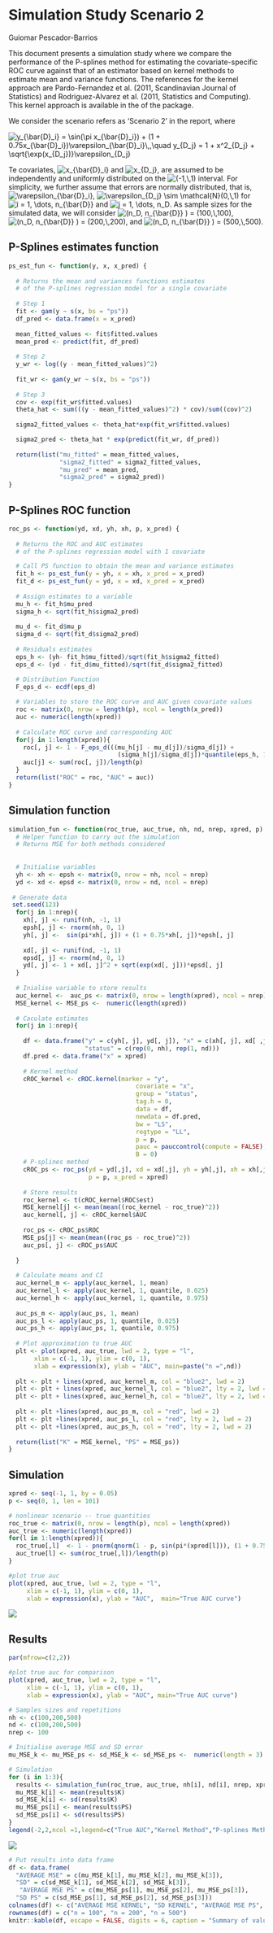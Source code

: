 Simulation Study Scenario 2
================
Guiomar Pescador-Barrios

This document presents a simulation study where we compare the
performance of the P-splines method for estimating the
covariate-specific ROC curve against that of an estimator based on
kernel methods to estimate mean and variance functions. The references
for the kernel approach are Pardo-Fernandez et al. (2011, Scandinavian
Journal of Statistics) and Rodriguez-Alvarez et al. (2011, Statistics
and Computing). This kernel approach is available in the of the package.

We consider the scenario refers as ‘Scenario 2’ in the report, where

![
y\_{\\bar{D}\_i} = \\sin(\\pi x\_{\\bar{D}\_i}) + (1 + 0.75x\_{\\bar{D}\_i})\\varepsilon\_{\\bar{D}\_i}\\,,\\quad y\_{D_j} = 1 + x^2\_{D_j} + \\sqrt{\\exp(x\_{D_j})}\\varepsilon\_{D_j}
](https://latex.codecogs.com/png.image?%5Cdpi%7B110%7D&space;%5Cbg_white&space;%0Ay_%7B%5Cbar%7BD%7D_i%7D%20%3D%20%5Csin%28%5Cpi%20x_%7B%5Cbar%7BD%7D_i%7D%29%20%2B%20%281%20%2B%200.75x_%7B%5Cbar%7BD%7D_i%7D%29%5Cvarepsilon_%7B%5Cbar%7BD%7D_i%7D%5C%2C%2C%5Cquad%20y_%7BD_j%7D%20%3D%201%20%2B%20x%5E2_%7BD_j%7D%20%2B%20%5Csqrt%7B%5Cexp%28x_%7BD_j%7D%29%7D%5Cvarepsilon_%7BD_j%7D%0A "
y_{\bar{D}_i} = \sin(\pi x_{\bar{D}_i}) + (1 + 0.75x_{\bar{D}_i})\varepsilon_{\bar{D}_i}\,,\quad y_{D_j} = 1 + x^2_{D_j} + \sqrt{\exp(x_{D_j})}\varepsilon_{D_j}
")

Te covariates,
![x\_{\\bar{D}\_i}](https://latex.codecogs.com/png.image?%5Cdpi%7B110%7D&space;%5Cbg_white&space;x_%7B%5Cbar%7BD%7D_i%7D "x_{\bar{D}_i}")
and
![x\_{D_j}](https://latex.codecogs.com/png.image?%5Cdpi%7B110%7D&space;%5Cbg_white&space;x_%7BD_j%7D "x_{D_j}"),
are assumed to be independently and uniformly distributed on the
![(-1,\\,1)](https://latex.codecogs.com/png.image?%5Cdpi%7B110%7D&space;%5Cbg_white&space;%28-1%2C%5C%2C1%29 "(-1,\,1)")
interval. For simplicity, we further assume that errors are normally
distributed, that is,
![\\varepsilon\_{\\bar{D}\_i}](https://latex.codecogs.com/png.image?%5Cdpi%7B110%7D&space;%5Cbg_white&space;%5Cvarepsilon_%7B%5Cbar%7BD%7D_i%7D "\varepsilon_{\bar{D}_i}"),
![\\varepsilon\_{D_j} \\sim \\mathcal{N}(0,\\,1)](https://latex.codecogs.com/png.image?%5Cdpi%7B110%7D&space;%5Cbg_white&space;%5Cvarepsilon_%7BD_j%7D%20%5Csim%20%5Cmathcal%7BN%7D%280%2C%5C%2C1%29 "\varepsilon_{D_j} \sim \mathcal{N}(0,\,1)")
for
![i = 1, \\dots, n\_{\\bar{D}}](https://latex.codecogs.com/png.image?%5Cdpi%7B110%7D&space;%5Cbg_white&space;i%20%3D%201%2C%20%5Cdots%2C%20n_%7B%5Cbar%7BD%7D%7D "i = 1, \dots, n_{\bar{D}}")
and
![j = 1, \\dots, n_D](https://latex.codecogs.com/png.image?%5Cdpi%7B110%7D&space;%5Cbg_white&space;j%20%3D%201%2C%20%5Cdots%2C%20n_D "j = 1, \dots, n_D").
As sample sizes for the simulated data, we will consider
![(n_D, n\_{\\bar{D}} ) = (100,\\,100)](https://latex.codecogs.com/png.image?%5Cdpi%7B110%7D&space;%5Cbg_white&space;%28n_D%2C%20n_%7B%5Cbar%7BD%7D%7D%20%29%20%3D%20%28100%2C%5C%2C100%29 "(n_D, n_{\bar{D}} ) = (100,\,100)"),
![(n_D, n\_{\\bar{D}} ) = (200,\\,200)](https://latex.codecogs.com/png.image?%5Cdpi%7B110%7D&space;%5Cbg_white&space;%28n_D%2C%20n_%7B%5Cbar%7BD%7D%7D%20%29%20%3D%20%28200%2C%5C%2C200%29 "(n_D, n_{\bar{D}} ) = (200,\,200)"),
and
![(n_D, n\_{\\bar{D}} ) = (500,\\,500)](https://latex.codecogs.com/png.image?%5Cdpi%7B110%7D&space;%5Cbg_white&space;%28n_D%2C%20n_%7B%5Cbar%7BD%7D%7D%20%29%20%3D%20%28500%2C%5C%2C500%29 "(n_D, n_{\bar{D}} ) = (500,\,500)").

## P-Splines estimates function

``` r
ps_est_fun <- function(y, x, x_pred) {
  
  # Returns the mean and variances functions estimates 
  # of the P-splines regression model for a single covariate
  
  # Step 1
  fit <- gam(y ~ s(x, bs = "ps"))
  df_pred <- data.frame(x = x_pred)
  
  mean_fitted_values <- fit$fitted.values
  mean_pred <- predict(fit, df_pred)
  
  # Step 2
  y_wr <- log((y - mean_fitted_values)^2)
  
  fit_wr <- gam(y_wr ~ s(x, bs = "ps"))
  
  # Step 3
  cov <- exp(fit_wr$fitted.values)
  theta_hat <- sum(((y - mean_fitted_values)^2) * cov)/sum((cov)^2)
  
  sigma2_fitted_values <- theta_hat*exp(fit_wr$fitted.values)

  sigma2_pred <- theta_hat * exp(predict(fit_wr, df_pred))
  
  return(list("mu_fitted" = mean_fitted_values, 
              "sigma2_fitted" = sigma2_fitted_values,
              "mu_pred" = mean_pred, 
              "sigma2_pred" = sigma2_pred))
}
```

## P-Splines ROC function

``` r
roc_ps <- function(yd, xd, yh, xh, p, x_pred) {
  
  # Returns the ROC and AUC estimates 
  # of the P-splines regression model with 1 covariate 

  # Call PS function to obtain the mean and variance estimates
  fit_h <- ps_est_fun(y = yh, x = xh, x_pred = x_pred)
  fit_d <- ps_est_fun(y = yd, x = xd, x_pred = x_pred)
  
  # Assign estimates to a variable
  mu_h <- fit_h$mu_pred
  sigma_h <- sqrt(fit_h$sigma2_pred)
  
  mu_d <- fit_d$mu_p
  sigma_d <- sqrt(fit_d$sigma2_pred)
  
  # Residuals estimates
  eps_h <- (yh- fit_h$mu_fitted)/sqrt(fit_h$sigma2_fitted)  
  eps_d <- (yd - fit_d$mu_fitted)/sqrt(fit_d$sigma2_fitted)

  # Distribution Function 
  F_eps_d <- ecdf(eps_d)
  
  # Variables to store the ROC curve and AUC given covariate values
  roc <- matrix(0, nrow = length(p), ncol = length(x_pred))
  auc <- numeric(length(xpred))
  
  # Calculate ROC curve and corresponding AUC 
  for(j in 1:length(xpred)){
    roc[, j] <- 1 - F_eps_d(((mu_h[j] - mu_d[j])/sigma_d[j]) + 
                              (sigma_h[j]/sigma_d[j])*quantile(eps_h, 1 - p, type = 1))
    auc[j] <- sum(roc[, j])/length(p)
  }
  return(list("ROC" = roc, "AUC" = auc))
}
```

## Simulation function

``` r
simulation_fun <- function(roc_true, auc_true, nh, nd, nrep, xpred, p) {
  # Helper function to carry out the simulation
  # Returns MSE for both methods considered
  
  
  # Initialise variables
  yh <- xh <- epsh <- matrix(0, nrow = nh, ncol = nrep)
  yd <- xd <- epsd <- matrix(0, nrow = nd, ncol = nrep)
  
 # Generate data
 set.seed(123)
  for(j in 1:nrep){
    xh[, j] <- runif(nh, -1, 1)
    epsh[, j] <- rnorm(nh, 0, 1)
    yh[, j] <-  sin(pi*xh[, j]) + (1 + 0.75*xh[, j])*epsh[, j]
    
    xd[, j] <- runif(nd, -1, 1)
    epsd[, j] <- rnorm(nd, 0, 1)
    yd[, j] <- 1 + xd[, j]^2 + sqrt(exp(xd[, j]))*epsd[, j]
  }
  
  # Inialise variable to store results
  auc_kernel <-  auc_ps <- matrix(0, nrow = length(xpred), ncol = nrep)
  MSE_kernel <- MSE_ps <-  numeric(length(xpred))
  
  # Caculate estimates
  for(j in 1:nrep){
    
    df <- data.frame("y" = c(yh[, j], yd[, j]), "x" = c(xh[, j], xd[ ,j]), 
                     "status" = c(rep(0, nh), rep(1, nd)))
    df.pred <- data.frame("x" = xpred)
    
    # Kernel method
    cROC_kernel <- cROC.kernel(marker = "y",
                                   covariate = "x",
                                   group = "status",
                                   tag.h = 0,
                                   data = df,
                                   newdata = df.pred,
                                   bw = "LS",
                                   regtype = "LL",
                                   p = p,
                                   pauc = pauccontrol(compute = FALSE),
                                   B = 0)
    # P-splines method
    cROC_ps <- roc_ps(yd = yd[,j], xd = xd[,j], yh = yh[,j], xh = xh[,j], 
                      p = p, x_pred = xpred)
     
    # Store results
    roc_kernel <- t(cROC_kernel$ROC$est)
    MSE_kernel[j] <- mean(mean((roc_kernel - roc_true)^2))
    auc_kernel[, j] <- cROC_kernel$AUC
    
    roc_ps <- cROC_ps$ROC
    MSE_ps[j] <- mean(mean((roc_ps - roc_true)^2))
    auc_ps[, j] <- cROC_ps$AUC
    
  } 
  
  # Calculate means and CI
  auc_kernel_m <- apply(auc_kernel, 1, mean)
  auc_kernel_l <- apply(auc_kernel, 1, quantile, 0.025)
  auc_kernel_h <- apply(auc_kernel, 1, quantile, 0.975)
  
  auc_ps_m <- apply(auc_ps, 1, mean)
  auc_ps_l <- apply(auc_ps, 1, quantile, 0.025)
  auc_ps_h <- apply(auc_ps, 1, quantile, 0.975)
  
  # Plot approximation to true AUC
  plt <- plot(xpred, auc_true, lwd = 2, type = "l",
       xlim = c(-1, 1), ylim = c(0, 1),
       xlab = expression(x), ylab = "AUC", main=paste("n =",nd))
  
  plt <- plt + lines(xpred, auc_kernel_m, col = "blue2", lwd = 2)
  plt <- plt + lines(xpred, auc_kernel_l, col = "blue2", lty = 2, lwd = 2)
  plt <- plt + lines(xpred, auc_kernel_h, col = "blue2", lty = 2, lwd = 2)
  
  plt <- plt +lines(xpred, auc_ps_m, col = "red", lwd = 2)
  plt <- plt +lines(xpred, auc_ps_l, col = "red", lty = 2, lwd = 2)
  plt <- plt +lines(xpred, auc_ps_h, col = "red", lty = 2, lwd = 2)
  
  return(list("K" = MSE_kernel, "PS" = MSE_ps))
}
```

## Simulation

``` r
xpred <- seq(-1, 1, by = 0.05)
p <- seq(0, 1, len = 101)

# nonlinear scenario -- true quantities
roc_true <- matrix(0, nrow = length(p), ncol = length(xpred))
auc_true <- numeric(length(xpred))
for(l in 1:length(xpred)){
  roc_true[,l]  <- 1 - pnorm(qnorm(1 - p, sin(pi*(xpred[l])), (1 + 0.75*xpred[l])),(1 + xpred[l]^2), sqrt(exp(xpred[l])))
  auc_true[l] <- sum(roc_true[,l])/length(p)
}

#plot true auc
plot(xpred, auc_true, lwd = 2, type = "l",
     xlim = c(-1, 1), ylim = c(0, 1),
     xlab = expression(x), ylab = "AUC",  main="True AUC curve")
```

![](README_figs/README-unnamed-chunk-4-1.png)<!-- -->

## Results

``` r
par(mfrow=c(2,2))

#plot true auc for comparison
plot(xpred, auc_true, lwd = 2, type = "l",
     xlim = c(-1, 1), ylim = c(0, 1),
     xlab = expression(x), ylab = "AUC", main="True AUC curve")

# Samples sizes and repetitions
nh <- c(100,200,500)
nd <- c(100,200,500)
nrep <- 100

# Initialise average MSE and SD error
mu_MSE_k <- mu_MSE_ps <- sd_MSE_k <- sd_MSE_ps <-  numeric(length = 3)

# Simulation
for (i in 1:3){
  results <- simulation_fun(roc_true, auc_true, nh[i], nd[i], nrep, xpred, p)
  mu_MSE_k[i] <- mean(results$K)
  sd_MSE_k[i] <- sd(results$K)
  mu_MSE_ps[i] <- mean(results$PS)
  sd_MSE_ps[i] <- sd(results$PS)
}
legend(-2,2,ncol =1,legend=c("True AUC","Kernel Method","P-splines Method"), fill=c("black","blue2","red"), title="Legend", xpd=NA, cex = 0.8)
```

![](README_figs/README-unnamed-chunk-5-1.png)<!-- -->

``` r
# Put results into data frame
df <- data.frame(
  "AVERAGE MSE" = c(mu_MSE_k[1], mu_MSE_k[2], mu_MSE_k[3]),
  "SD" = c(sd_MSE_k[1], sd_MSE_k[2], sd_MSE_k[3]),
   "AVERAGE MSE PS" = c(mu_MSE_ps[1], mu_MSE_ps[2], mu_MSE_ps[3]),
  "SD PS" = c(sd_MSE_ps[1], sd_MSE_ps[2], sd_MSE_ps[3]))
colnames(df) <- c("AVERAGE MSE KERNEL", "SD KERNEL", "AVERAGE MSE PS", "SD PS")
rownames(df) = c("n = 100", "n = 200", "n = 500")
knitr::kable(df, escape = FALSE, digits = 6, caption = "Summary of values.")
```

